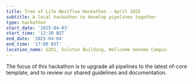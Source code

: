 ```yaml
---
title: Tree of Life Nextflow Hackathon - April 2025
subtitle: A local hackathon to develop pipelines together
type: hackathon
start_date: '2025-04-03'
start_time: '12:30 BST'
end_date: '2025-04-04'
end_time: '17:00 BST'
location_name: G201, Sulston Building, Wellcome Genome Campus.
---
```


The focus of this hackathon is to upgrade all pipelines to the latest nf-core template,
and to review our shared guidelines and documentation.

